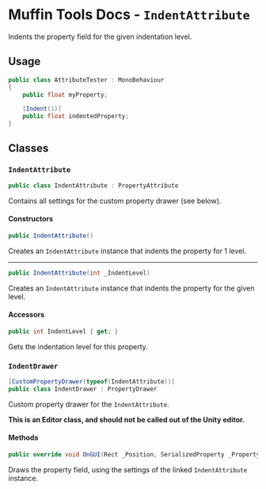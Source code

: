 # Muffin Tools Docs - `IndentAttribute`

Indents the property field for the given indentation level.

## Usage

```cs
public class AttributeTester : MonoBehaviour
{
    public float myProperty;

    [Indent(1)]
    public float indentedProperty;
}
```

## Classes

### `IndentAttribute`

```cs
public class IndentAttribute : PropertyAttribute
```

Contains all settings for the custom property drawer (see below).

#### Constructors

```cs
public IndentAttribute()
```

Creates an `IndentAttribute` instance that indents the property for 1 level.

---

```cs
public IndentAttribute(int _IndentLevel)
```

Creates an `IndentAttribute` instance that indents the property for the given level.

#### Accessors

```cs
public int IndentLevel { get; }
```

Gets the indentation level for this property.

### `IndentDrawer`

```cs
[CustomPropertyDrawer(typeof(IndentAttribute))]
public class IndentDrawer : PropertyDrawer
```

Custom property drawer for the `IndentAttribute`.

**This is an Editor class, and should not be called out of the Unity editor.**

#### Methods

```cs
public override void OnGUI(Rect _Position, SerializedProperty _Property, GUIContent _Label)
```

Draws the property field, using the settings of the linked `IndentAttribute` instance.